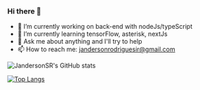 ### Hi there 👋

- 🔭 I’m currently working on back-end with nodeJs/typeScript
- 🌱 I’m currently learning tensorFlow, asterisk, nextJs
- 💬 Ask me about anything and I'll try to help
- 📫 How to reach me: jandersonrodriguesir@gmail.com
 
![JandersonSR's GitHub stats](https://github-readme-stats.vercel.app/api?username=JandersonSR&count_private=true&show_icons=true&theme=radical)

[![Top Langs](https://github-readme-stats.vercel.app/api/top-langs/?username=JandersonSR&langs_count=10&layout=compact&theme=radical)](https://github.com/JandersonSR/github-readme-stats)
